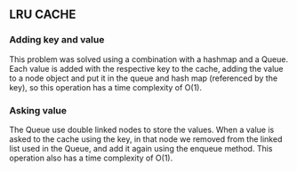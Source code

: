 ## LRU CACHE ##

### Adding key and value ###
This problem was solved using a combination with a hashmap and a Queue. Each value is added with the respective key to the cache, adding the value to a node object and put it in the queue and hash map (referenced by the key), so this operation has a time complexity of O(1). 

### Asking value ###
The Queue use double linked nodes to store the values. When a value is asked to the cache using the key, in that node we removed from the linked list used in the Queue, and add it again using the enqueue method. This operation also has a time complexity of O(1).